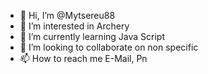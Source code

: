 - 👋 Hi, I’m @Mytsereu88
- 👀 I’m interested in Archery
- 🌱 I’m currently learning Java Script
- 💞️ I’m looking to collaborate on non specific
- 📫 How to reach me E-Mail, Pn

<!---
Mytsereu88/Mytsereu88 is a ✨ special ✨ repository because its `README.md` (this file) appears on your GitHub profile.
You can click the Preview link to take a look at your changes.
--->
